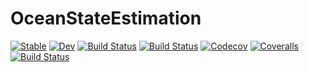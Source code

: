 # OceanStateEstimation

[![Stable](https://img.shields.io/badge/docs-stable-blue.svg)](https://gaelforget.github.io/OceanStateEstimation.jl/stable)
[![Dev](https://img.shields.io/badge/docs-dev-blue.svg)](https://gaelforget.github.io/OceanStateEstimation.jl/dev)
[![Build Status](https://travis-ci.com/gaelforget/OceanStateEstimation.jl.svg?branch=master)](https://travis-ci.com/gaelforget/OceanStateEstimation.jl)
[![Build Status](https://ci.appveyor.com/api/projects/status/github/gaelforget/OceanStateEstimation.jl?svg=true)](https://ci.appveyor.com/project/gaelforget/OceanStateEstimation-jl)
[![Codecov](https://codecov.io/gh/gaelforget/OceanStateEstimation.jl/branch/master/graph/badge.svg)](https://codecov.io/gh/gaelforget/OceanStateEstimation.jl)
[![Coveralls](https://coveralls.io/repos/github/gaelforget/OceanStateEstimation.jl/badge.svg?branch=master)](https://coveralls.io/github/gaelforget/OceanStateEstimation.jl?branch=master)
[![Build Status](https://api.cirrus-ci.com/github/gaelforget/OceanStateEstimation.jl.svg)](https://cirrus-ci.com/github/gaelforget/OceanStateEstimation.jl)
